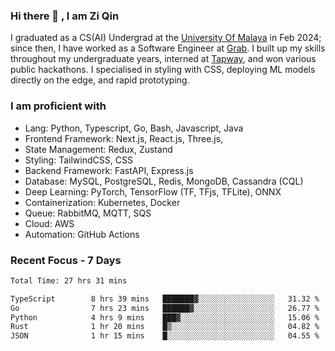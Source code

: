 <!-- <img height="180rem" width="100%" src="https://github.com/ziqinyeow/ziqinyeow/blob/main/header.png?raw=true" /> -->

### Hi there 👋 , I am Zi Qin
<!-- ![visitors](https://visitor-badge.glitch.me/badge?page_id=page.id) -->

I graduated as a CS(AI) Undergrad at the [University Of Malaya](https://www.um.edu.my/) in Feb 2024; since then, I have worked as a Software Engineer at [Grab](https://www.grab.com/my/). I built up my skills throughout my undergraduate years, interned at [Tapway](https://gotapway.com/), and won various public hackathons. I specialised in styling with CSS, deploying ML models directly on the edge, and rapid prototyping.

### I am proficient with

- Lang: Python, Typescript, Go, Bash, Javascript, Java
- Frontend Framework: Next.js, React.js, Three.js,
- State Management: Redux, Zustand
- Styling: TailwindCSS, CSS
- Backend Framework: FastAPI, Express.js
- Database: MySQL, PostgreSQL, Redis, MongoDB, Cassandra (CQL)
- Deep Learning: PyTorch, TensorFlow (TF, TFjs, TFLite), ONNX
- Containerization: Kubernetes, Docker
- Queue: RabbitMQ, MQTT, SQS
- Cloud: AWS
- Automation: GitHub Actions

### Recent Focus - 7 Days
<!--START_SECTION:waka-->

```txt
Total Time: 27 hrs 31 mins

TypeScript        8 hrs 39 mins   ███████▓░░░░░░░░░░░░░░░░░   31.32 %
Go                7 hrs 23 mins   ██████▓░░░░░░░░░░░░░░░░░░   26.77 %
Python            4 hrs 9 mins    ███▓░░░░░░░░░░░░░░░░░░░░░   15.06 %
Rust              1 hr 20 mins    █▒░░░░░░░░░░░░░░░░░░░░░░░   04.82 %
JSON              1 hr 15 mins    █░░░░░░░░░░░░░░░░░░░░░░░░   04.55 %
```

<!--END_SECTION:waka-->

<!--![Leetcode Stats](https://leetcard.jacoblin.cool/ziqinyeow?ext=heatmap&theme=light,nord&width=1200&height=400)-->
